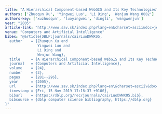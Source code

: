 ```yaml
---
title: "A Hierarchical Component-based WebGIS and Its Key Technologies"
authors: ['Zhuoqun Xu', 'Yingwei Luo', 'Li Ding', 'Wenjun Wang 0002']
authors-key: ['xuzhuoqun', 'luoyingwei', 'dingli', 'wangwenjun']
year: "2005"
article-link: "http://www.sav.sk/index.php?lang=en&charset=ascii&doc=journal&part=list_articles&journal_issue_no=1527#abstract_2850"
venue: "Computers and Artificial Intelligence"
bibex: "@article{DBLP:journals/cai/LuoDWWX05,
  author    = {Zhuoqun Xu and
               Yingwei Luo and
               Li Ding and
               Wenjun Wang},
  title     = {A Hierarchical Component-based WebGIS and Its Key Technologies},
  journal   = {Computers and Artificial Intelligence},
  volume    = {24},
  number    = {3},
  pages     = {281--296},
  year      = {2005},
  url       = {http://www.sav.sk/index.php?lang=en\&charset=ascii\&doc=journal\&part=list\_articles\&journal\_issue\_no=1527\#abstract\_2850},
  timestamp = {Fri, 15 Nov 2019 17:16:37 +0100},
  biburl    = {https://dblp.org/rec/journals/cai/LuoDWWX05.bib},
  bibsource = {dblp computer science bibliography, https://dblp.org}
}"
---
```


